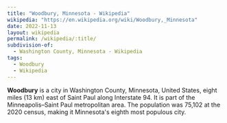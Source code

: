 ```yaml
---
title: "Woodbury, Minnesota - Wikipedia"
wikipedia: "https://en.wikipedia.org/wiki/Woodbury,_Minnesota"
date: 2022-11-13
layout: wikipedia
permalink: /wikipedia/:title/
subdivision-of:
  - Washington County, Minnesota - Wikipedia
tags:
  - Woodbury
  - Wikipedia
---
```

**Woodbury** is a city in Washington County, Minnesota, United States, eight miles (13 km) east of Saint Paul along Interstate 94. It is part of the Minneapolis–Saint Paul metropolitan area. The population was 75,102 at the 2020 census, making it Minnesota's eighth most populous city.